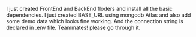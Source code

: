 I just created FrontEnd and BackEnd floders and install all the basic dependencies.
I just created BASE_URL using mongodb Atlas and also add some demo data which looks fine working.
And the connection string is declared in .env file. Teammates! please go through it.